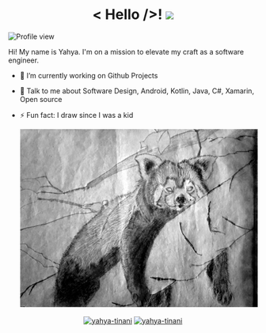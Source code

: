 <h1 align="center"> < Hello />! <img src = "https://raw.githubusercontent.com/MartinHeinz/MartinHeinz/master/wave.gif" width = 50px> </h1>
<p align='center'>

![Profile view](https://komarev.com/ghpvc/?username=whyrising)

</p>
<div size='20px'> Hi! My name is Yahya. I'm on a mission to elevate my craft as a software engineer.
</div>

- 🔭 I’m currently working on Github Projects

- 💬 Talk to me about Software Design, Android, Kotlin, Java, C#, Xamarin, Open source

- ⚡ Fun fact: I draw since I was a kid

  ![](./art/drawing.png)

<p align="center">
<a href="https://www.linkedin.com/in/yahya-tinani" target="blank"><img align="center" src="https://cdn.jsdelivr.net/npm/simple-icons@3.0.1/icons/linkedin.svg" alt="yahya-tinani" height="20" width="20" /></a>
<a href = 'https://www.github.com/whyrising'> <img align="center" src="https://cdn.jsdelivr.net/npm/simple-icons@3.0.1/icons/github.svg" alt="yahya-tinani" height="20" width="20" /></a>
</p>

<!--
**whyrising/whyrising** is a ✨ _special_ ✨ repository because its `README.md` (this file) appears on your GitHub profile.

Here are some ideas to get you started:

- 🔭 I’m currently working on ...
- 🌱 I’m currently learning ...
- 👯 I’m looking to collaborate on ...
- 🤔 I’m looking for help with ...
- 💬 Ask me about ...
- 📫 How to reach me: ...
- 😄 Pronouns: ...
- ⚡ Fun fact: ...
-->

